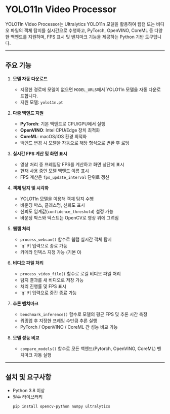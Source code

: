 # YOLO11n Video Processor

YOLO11n Video Processor는 Ultralytics YOLO11n 모델을 활용하여 웹캠 또는 비디오 파일의 객체 탐지를 실시간으로 수행하고, PyTorch, OpenVINO, CoreML 등 다양한 백엔드를 지원하며, FPS 표시 및 벤치마크 기능을 제공하는 Python 기반 도구입니다.

---

## 주요 기능

1. **모델 자동 다운로드**
   - 지정한 경로에 모델이 없으면 `MODEL_URLS`에서 YOLO11n 모델을 자동 다운로드합니다.
   - 지원 모델: `yolo11n.pt`

2. **다중 백엔드 지원**
   - **PyTorch**: 기본 백엔드로 CPU/GPU에서 실행
   - **OpenVINO**: Intel CPU/Edge 장치 최적화
   - **CoreML**: macOS/iOS 환경 최적화
   - 백엔드 변경 시 모델을 자동으로 해당 형식으로 변환 후 로딩

3. **실시간 FPS 계산 및 화면 표시**
   - 영상 처리 중 프레임당 FPS를 계산하고 화면 상단에 표시
   - 현재 사용 중인 모델 백엔드 이름 표시
   - FPS 계산은 `fps_update_interval` 단위로 갱신

4. **객체 탐지 및 시각화**
   - YOLO11n 모델을 이용해 객체 탐지 수행
   - 바운딩 박스, 클래스명, 신뢰도 표시
   - 신뢰도 임계값(`confidence_threshold`) 설정 가능
   - 바운딩 박스와 텍스트는 OpenCV로 영상 위에 그려짐

5. **웹캠 처리**
   - `process_webcam()` 함수로 웹캠 실시간 객체 탐지
   - 'q' 키 입력으로 종료 가능
   - 카메라 인덱스 지정 가능 (기본 0)

6. **비디오 파일 처리**
   - `process_video_file()` 함수로 로컬 비디오 파일 처리
   - 탐지 결과를 새 비디오로 저장 가능
   - 처리 진행률 및 FPS 표시
   - 'q' 키 입력으로 중간 종료 가능

7. **추론 벤치마크**
   - `benchmark_inference()` 함수로 모델의 평균 FPS 및 추론 시간 측정
   - 워밍업 후 지정한 프레임 수만큼 추론 실행
   - PyTorch / OpenVINO / CoreML 간 성능 비교 가능

8. **모델 성능 비교**
   - `compare_models()` 함수로 모든 백엔드(Pytorch, OpenVINO, CoreML) 벤치마크 자동 실행

---

## 설치 및 요구사항

- Python 3.8 이상
- 필수 라이브러리
  ```bash
  pip install opencv-python numpy ultralytics
